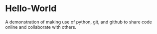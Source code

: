 # Hello-World
A demonstration of making use of python, git, and github to share code online and collaborate with others.
